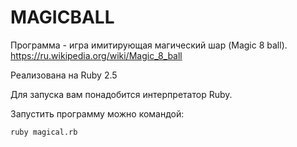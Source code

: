 # MAGICBALL

Программа - игра имитирующая магический шар (Magic 8 ball). https://ru.wikipedia.org/wiki/Magic_8_ball

Реализована на Ruby 2.5

Для запуска вам понадобится интерпретатор Ruby.

Запустить программу можно командой:

```bash
ruby magical.rb
```

